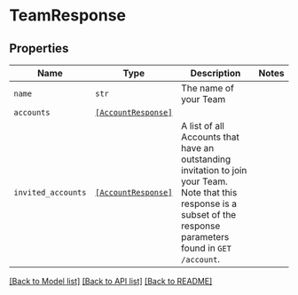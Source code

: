 # TeamResponse



## Properties

| Name | Type | Description | Notes |
| ---- | ---- | ----------- | ----- |
| `name` | ```str``` |  The name of your Team  |  |
| `accounts` | [```[AccountResponse]```](AccountResponse.md) |    |  |
| `invited_accounts` | [```[AccountResponse]```](AccountResponse.md) |  A list of all Accounts that have an outstanding invitation to join your Team. Note that this response is a subset of the response parameters found in `GET /account`.  |  |


[[Back to Model list]](../README.md#documentation-for-models) [[Back to API list]](../README.md#documentation-for-api-endpoints) [[Back to README]](../README.md)


